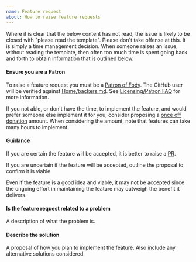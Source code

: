 ```yaml
---
name: Feature request
about: How to raise feature requests
---
```


Where it is clear that the below content has not read, the issue is likely to be closed with "please read the template". Please don't take offense at this. It is simply a time management decision. When someone raises an issue, without reading the template, then often too much time is spent going back and forth to obtain information that is outlined below.


#### Ensure you are a Patron

To raise a feature request you must be a [Patron of Fody](https://opencollective.com/fody/order/3059). The GitHub user will be verified against [Home/backers.md](https://github.com/Fody/Fody/blob/master/backers.md). See [Licensing/Patron FAQ](https://github.com/Fody/Fody#licensingpatron-faq) for more information.

If you not able, or don't have the time, to implement the feature, and would prefer someone else implement it for you, consider proposing a [once off donation](https://opencollective.com/fody/donate) amount. When considering the amount, note that features can take many hours to implement.


#### Guidance

If you are certain the feature will be accepted, it is better to raise a [PR](https://help.github.com/articles/about-pull-requests/).

If you are uncertain if the feature will be accepted, outline the proposal to confirm it is viable.

Even if the feature is a good idea and viable, it may not be accepted since the ongoing effort in maintaining the feature may outweigh the benefit it delivers.


#### Is the feature request related to a problem

A description of what the problem is.


#### Describe the solution

A proposal of how you plan to implement the feature. Also include any alternative solutions considered.
